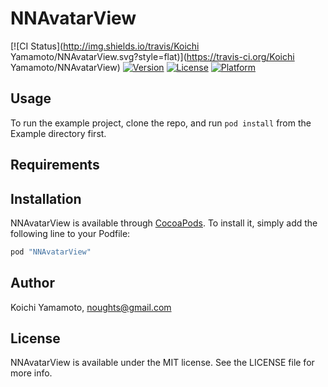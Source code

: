# NNAvatarView

[![CI Status](http://img.shields.io/travis/Koichi Yamamoto/NNAvatarView.svg?style=flat)](https://travis-ci.org/Koichi Yamamoto/NNAvatarView)
[![Version](https://img.shields.io/cocoapods/v/NNAvatarView.svg?style=flat)](http://cocoapods.org/pods/NNAvatarView)
[![License](https://img.shields.io/cocoapods/l/NNAvatarView.svg?style=flat)](http://cocoapods.org/pods/NNAvatarView)
[![Platform](https://img.shields.io/cocoapods/p/NNAvatarView.svg?style=flat)](http://cocoapods.org/pods/NNAvatarView)

## Usage

To run the example project, clone the repo, and run `pod install` from the Example directory first.

## Requirements

## Installation

NNAvatarView is available through [CocoaPods](http://cocoapods.org). To install
it, simply add the following line to your Podfile:

```ruby
pod "NNAvatarView"
```

## Author

Koichi Yamamoto, noughts@gmail.com

## License

NNAvatarView is available under the MIT license. See the LICENSE file for more info.
